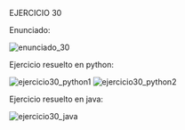 EJERCICIO 30

Enunciado:

![enunciado_30](https://github.com/user-attachments/assets/b66bbf54-36ff-4759-aba5-3d8ca480e732)

Ejercicio resuelto en python:

![ejercicio30_python1](https://github.com/user-attachments/assets/f69e9f0b-a534-428f-a74e-9d4c53564e48)
![ejercicio30_python2](https://github.com/user-attachments/assets/bb8b8f1f-443a-4904-a26e-d935e7680dee)

Ejercicio resuelto en java:

![ejercicio30_java](https://github.com/user-attachments/assets/226e74f0-0b9b-43db-a188-13d5563a9844)



